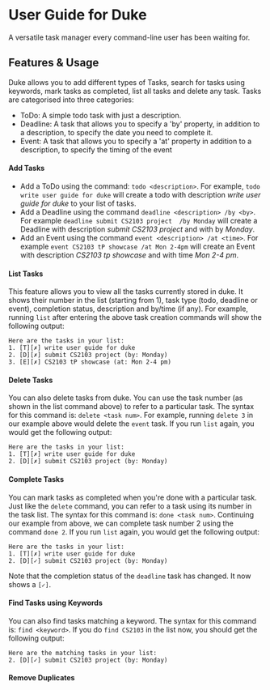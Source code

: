 # User Guide for Duke 

A versatile task manager every command-line user has been waiting for. 

## Features & Usage

Duke allows you to add different types of Tasks, search for tasks using keywords, mark tasks as completed, 
list all tasks and delete any task. Tasks are categorised into three categories:

- ToDo: A simple todo task with just a description. 
- Deadline: A task that allows you to specify a 'by' property, in addition to a description, to specify the date 
you need to complete it. 
- Event: A task that allows you to specify a 'at' property in addition to a description, to specify the 
timing of the event 

#### Add Tasks 

- Add a ToDo using the command: `todo <description>`. For example, `todo write user guide for duke` will create 
a todo with description *write user guide for duke* to your list of tasks. 
- Add a Deadline using the command `deadline <description> /by <by>`. For example `deadline submit CS2103 project 
/by Monday` will create a Deadline with description *submit CS2103 project* and with by *Monday*. 
- Add an Event using the command `event <description> /at <time>`. For example `event CS2103 tP showcase /at Mon 2-4pm`
will create an Event with description *CS2103 tp showcase* and with time *Mon 2-4 pm*. 

#### List Tasks

This feature allows you to view all the tasks currently stored in duke. It shows their number in the list 
(starting from 1), task type (todo, deadline or event), completion status, description and by/time (if any). 
For example, running `list` after entering the above task creation commands will show the following output:

```aidl
Here are the tasks in your list:
1. [T][✗] write user guide for duke
2. [D][✗] submit CS2103 project (by: Monday)
3. [E][✗] CS2103 tP showcase (at: Mon 2-4 pm)
```
#### Delete Tasks

You can also delete tasks from duke. You can use the task number (as shown in the list command above) to 
refer to a particular task. The syntax for this command is: `delete <task num>`. For example, running `delete 3` 
in our example above would delete the `event` task. If you run `list` again, you would get the following output:

```aidl
Here are the tasks in your list:
1. [T][✗] write user guide for duke
2. [D][✗] submit CS2103 project (by: Monday)
```

#### Complete Tasks

You can mark tasks as completed when you're done with a particular task. Just like the `delete` command, you can refer 
to a task using its number in the task list. The syntax for this command is: `done <task num>`.  Continuing our example 
from above, we can complete task number 2 using the command `done 2`. If you run `list` again, you would 
get the following output:

```aidl
Here are the tasks in your list:
1. [T][✗] write user guide for duke
2. [D][✓] submit CS2103 project (by: Monday)
```
Note that the completion status of the `deadline` task has changed. It now shows a `[✓]`. 

#### Find Tasks using Keywords

You can also find tasks matching a keyword. The syntax for this command is: `find <keyword>`. If you do `find CS2103` 
in the list now, you should get the following output:

```aidl
Here are the matching tasks in your list:
2. [D][✓] submit CS2103 project (by: Monday)
```

#### Remove Duplicates
